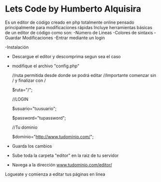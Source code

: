 
# Lets Code by Humberto Alquisira

Es un editor de código creado en php totalmente online pensado principalmente para modificaciones rápidas
Incluye herramientas básicas de un editor de código como son:
-Número de Lineas
-Colores de sintaxis
-Guardar Modificaciones
-Entrar mediante un login


-Instalación
* Descargue el editor y descomprima segun sea el caso
* modifique el archivo "config.php"
  
   //ruta permitida desde donde se podrá editar
   //Importante comenzar sin / y finalizar con /

  $ruta="/"; 

  //LOGIN
  
  $usuario="tuusuario";
  
  $password="tupassword";
  

  //Tu dominio
  
  $dominio="http://www.tudominio.com/";
  
  
* Guarda los cambios
* Sube toda la carpeta "editor" en la raiz de tu servidor
* Navega a la dirección www.tudominio.com/editor/

Logueate y comienza a editar tus páginas en linea
